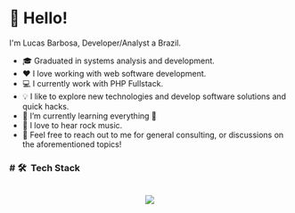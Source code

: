 # 👋 Hello!

I'm Lucas Barbosa, Developer/Analyst a Brazil. 

* 🎓 Graduated in systems analysis and development.
* ❤️ I love working with web software development.
* 💻 I currently work with PHP Fullstack.
* 💡  I like to explore new technologies and develop software solutions and quick hacks.
* 🌱 I’m currently learning everything 🤣
* 🎵 I love to hear rock music.
* 💬 Feel free to reach out to me for general consulting, or discussions on the aforementioned topics!

### # 🛠 &nbsp;Tech Stack

<div align="center"><br>
  <img src="https://skillicons.dev/icons?i=html,css,bootstrap,vscode,github,git,figma,react,typescript,javascript,php,flutter,docker,mongodb,mysql,postgres,yarn,nodejs" />
</div>
